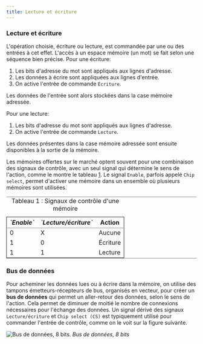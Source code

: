 ```yaml
---
title: Lecture et écriture
---
```


### Lecture et écriture

L'opération choisie, écriture ou lecture, est commandée par une ou des entrées à cet effet. L'accès à un espace mémoire (un mot) se fait selon une séquence bien précise. Pour une écriture:

1.  Les bits d'adresse du mot sont appliqués aux lignes d'adresse.
2.  Les données à écrire sont appliquées aux lignes d'entrée.
3.  On active l'entrée de commande `Écriture`.

Les données de l'entrée sont alors stockées dans la case mémoire adressée.

Pour une lecture:

1.  Les bits d'adresse du mot sont appliqués aux lignes d'adresse.
2.  On active l'entrée de commande `Lecture`.

Les données présentes dans la case mémoire adressée sont ensuite
disponibles à la sortie de la mémoire.

Les mémoires offertes sur le marché optent souvent pour une
combinaison des signaux de contrôle, avec un seul signal qui détermine
le sens de l'action, comme le montre le tableau
[1](#org472ff24). Le signal `Enable`, parfois appelé `Chip select`,
permet d'activer une mémoire dans un ensemble où plusieurs mémoires
sont utilisées.

<table id="org472ff24" border="2" cellspacing="0" cellpadding="6" rules="groups" frame="hsides">
<caption class="t-above"><span class="table-number">Tableau 1 :</span> Signaux de contrôle d'une mémoire</caption>

<colgroup>
<col  class="org-right" />

<col  class="org-right" />

<col  class="org-left" />
</colgroup>
<thead>
<tr>
<th scope="col" class="org-right"><i>`Enable`</i></th>
<th scope="col" class="org-right"><i>`Lecture/écriture`</i></th>
<th scope="col" class="org-left">Action</th>
</tr>
</thead>

<tbody>
<tr>
<td class="org-right">0</td>
<td class="org-right">X</td>
<td class="org-left">Aucune</td>
</tr>


<tr>
<td class="org-right">1</td>
<td class="org-right">0</td>
<td class="org-left">Écriture</td>
</tr>


<tr>
<td class="org-right">1</td>
<td class="org-right">1</td>
<td class="org-left">Lecture</td>
</tr>
</tbody>
</table>


### Bus de données

Pour acheminer les données lues ou à écrire dans la mémoire, on
utilise des tampons émetteurs-récepteurs de bus,
organisés en vecteur, pour créer un **bus de données** qui permet un
aller-retour des données, selon le sens de l'action. Cela permet de
diminuer de moitié le nombre de connexions nécessaires pour l'échange
des données. Un signal dérivé des signaux `Lecture/écriture` et `Chip
select (CS)` est typiquement utilisé pour commander l'entrée de
contrôle, comme on le voit sur la figure suivante.

 

![Bus de données, 8 bits.]({{site.baseurl}}/img/bus_trans8.svg "Bus de données, 8 bits")
*Bus de données, 8 bits*
